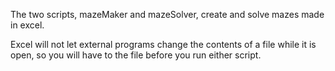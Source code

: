 The two scripts, mazeMaker and mazeSolver, create and solve mazes made in excel.

Excel will not let external programs change the contents of a file while it is open, so you will have to the file before you run either script.

